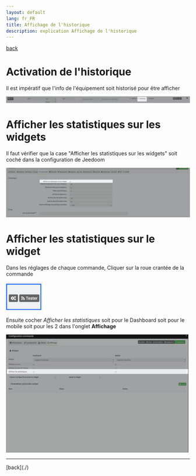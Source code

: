 ```yaml
---
layout: default
lang: fr_FR
title: Affichage de l'historique
description: explication Affichage de l'historique
---
```

[back](./)

# Activation de l'historique
Il est impératif que l'info de l'équipement soit historisé pour être afficher
<p><img src="../img/help/stats_activation.png" alt="Activation" width="600"/></p>

# Afficher les statistiques sur les widgets
Il faut vérifier que la case "Afficher les statistiques sur les widgets" soit coché dans la configuration de Jeedoom
<p><img src="../img/help/stats_activation_V4.png" alt="Config V4" width="600"/></p>

# Afficher les statistiques sur le widget
Dans les réglages de chaque commande, Cliquer sur la roue crantée de la commande
<p><img src="../img/help/config_roue.png" alt="Roue Crantée" width="100"/></p>

Ensuite cocher <i>Afficher les statistiques</i> soit pour le Dashboard soit pour le mobile soit pour les 2 dans l'onglet <b>Affichage</b>
<p><img src="../img/help/stats_cocher.png" alt="Cocher" width="500"/></p>

<hr />
[back](./)